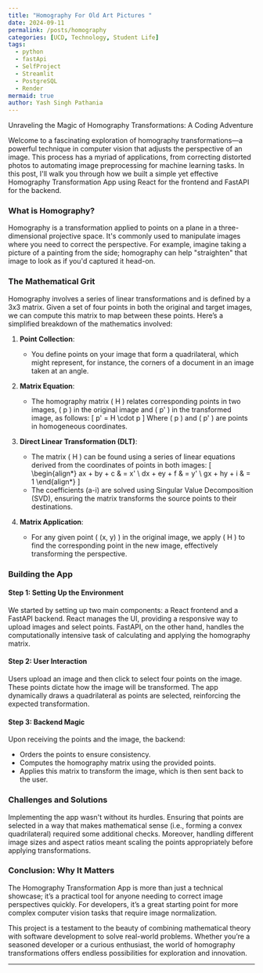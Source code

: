 ```yaml
---
title: "Homography For Old Art Pictures "
date: 2024-09-11
permalink: /posts/homography
categories: [UCD, Technology, Student Life]
tags:
  - python
  - fastApi
  - SelfProject
  - Streamlit
  - PostgreSQL
  - Render
mermaid: true
author: Yash Singh Pathania
---
```



Unraveling the Magic of Homography Transformations: A Coding Adventure

Welcome to a fascinating exploration of homography transformations—a powerful technique in computer vision that adjusts the perspective of an image. This process has a myriad of applications, from correcting distorted photos to automating image preprocessing for machine learning tasks. In this post, I'll walk you through how we built a simple yet effective Homography Transformation App using React for the frontend and FastAPI for the backend.

### What is Homography?

Homography is a transformation applied to points on a plane in a three-dimensional projective space. It's commonly used to manipulate images where you need to correct the perspective. For example, imagine taking a picture of a painting from the side; homography can help "straighten" that image to look as if you'd captured it head-on.

### The Mathematical Grit

Homography involves a series of linear transformations and is defined by a 3x3 matrix. Given a set of four points in both the original and target images, we can compute this matrix to map between these points. Here’s a simplified breakdown of the mathematics involved:

1. **Point Collection**:
   - You define points on your image that form a quadrilateral, which might represent, for instance, the corners of a document in an image taken at an angle.

2. **Matrix Equation**:
   - The homography matrix \( H \) relates corresponding points in two images, \( p \) in the original image and \( p' \) in the transformed image, as follows:
   \[
   p' = H \cdot p
   \]
   Where \( p \) and \( p' \) are points in homogeneous coordinates.

3. **Direct Linear Transformation (DLT)**:
   - The matrix \( H \) can be found using a series of linear equations derived from the coordinates of points in both images:
   \[
   \begin{align*}
   ax + by + c & = x' \\
   dx + ey + f & = y' \\
   gx + hy + i & = 1
   \end{align*}
   \]
   - The coefficients (a-i) are solved using Singular Value Decomposition (SVD), ensuring the matrix transforms the source points to their destinations.

4. **Matrix Application**:
   - For any given point \( (x, y) \) in the original image, we apply \( H \) to find the corresponding point in the new image, effectively transforming the perspective.

### Building the App

#### Step 1: Setting Up the Environment

We started by setting up two main components: a React frontend and a FastAPI backend. React manages the UI, providing a responsive way to upload images and select points. FastAPI, on the other hand, handles the computationally intensive task of calculating and applying the homography matrix.

#### Step 2: User Interaction

Users upload an image and then click to select four points on the image. These points dictate how the image will be transformed. The app dynamically draws a quadrilateral as points are selected, reinforcing the expected transformation.

#### Step 3: Backend Magic

Upon receiving the points and the image, the backend:
- Orders the points to ensure consistency.
- Computes the homography matrix using the provided points.
- Applies this matrix to transform the image, which is then sent back to the user.

### Challenges and Solutions

Implementing the app wasn't without its hurdles. Ensuring that points are selected in a way that makes mathematical sense (i.e., forming a convex quadrilateral) required some additional checks. Moreover, handling different image sizes and aspect ratios meant scaling the points appropriately before applying transformations.

### Conclusion: Why It Matters

The Homography Transformation App is more than just a technical showcase; it’s a practical tool for anyone needing to correct image perspectives quickly. For developers, it’s a great starting point for more complex computer vision tasks that require image normalization.

This project is a testament to the beauty of combining mathematical theory with software development to solve real-world problems. Whether you’re a seasoned developer or a curious enthusiast, the world of homography transformations offers endless possibilities for exploration and innovation.

---